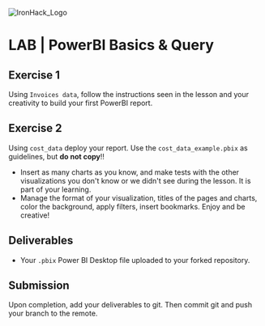 ![IronHack_Logo](https://user-images.githubusercontent.com/92721547/180665853-e52e3369-9973-4c1e-8d88-1ecef1eb8e9e.png)

# LAB | PowerBI Basics & Query 

## Exercise 1

Using `Invoices data`, follow the instructions seen in the lesson and your creativity to build your first PowerBI report. 

## Exercise 2

Using `cost_data` deploy your report. Use the `cost_data_example.pbix` as guidelines, but **do not copy**!!

- Insert as many charts as you know, and make tests with the other visualizations you don't know or we didn't see during the lesson. It is part of your learning.
- Manage the format of your visualization, titles of the pages and charts, color the background, apply filters, insert bookmarks. Enjoy and be creative!

## Deliverables

- Your `.pbix` Power BI Desktop file uploaded to your forked repository.

## Submission

Upon completion, add your deliverables to git. Then commit git and push your branch to the remote.





